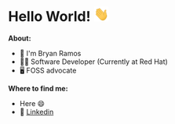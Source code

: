 # Hello World! <img src="https://raw.githubusercontent.com/CryptoRodeo/CryptoRodeo/master/wave.gif" width="30" height="30">

**About:**
- 🔭 I'm Bryan Ramos
- 👨‍💻 Software Developer (Currently at Red Hat)
- 🖥️ FOSS advocate

**Where to find me:**
- Here 😄
- 🔗 [Linkedin](https://www.linkedin.com/in/bryan-ramos-789526170)


<!--
**CryptoRodeo/CryptoRodeo** is a ✨ _special_ ✨ repository because its `README.md` (this file) appears on your GitHub profile.
![image](https://user-images.githubusercontent.com/30709212/172840957-1902d213-1bdf-4953-8c28-ca716f98771c.gif)

Here are some ideas to get you started:

- 🔭 I’m currently working on ...
- 🌱 I’m currently learning ...
- 👯 I’m looking to collaborate on ...
- 🤔 I’m looking for help with ...
- 💬 Ask me about ...
- 📫 How to reach me: ...
- 😄 Pronouns: ...
- ⚡ Fun fact: ...
-->

